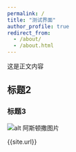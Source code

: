 ```yaml
---
permalink: /
title: "测试界面"
author_profile: true
redirect_from: 
  - /about/
  - /about.html
---
```


这是正文内容

## 标题2

### 标题3

![alt 阿斯顿撒](/images/500x300.png "标题")图片

<p>{{site.url}}</p>
